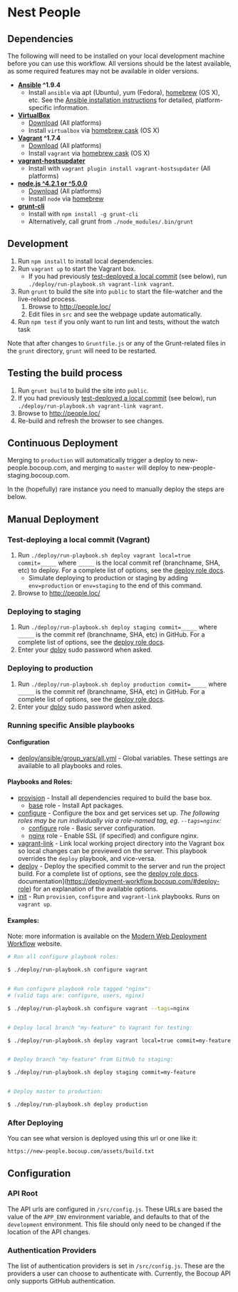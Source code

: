 # Nest People

## Dependencies

The following will need to be installed on your local development machine before
you can use this workflow. All versions should be the latest available, as some
required features may not be available in older versions.

* **[Ansible](http://docs.ansible.com/) ^1.9.4**
	- Install `ansible` via apt (Ubuntu), yum (Fedora), [homebrew][homebrew] (OS
		X), etc. See the [Ansible installation
		instructions](http://docs.ansible.com/intro_installation.html) for detailed,
		platform-specific information.
* **[VirtualBox](https://www.virtualbox.org/)**
	- [Download](https://www.virtualbox.org/wiki/Downloads) (All platforms)
	- Install `virtualbox` via [homebrew cask][cask] (OS X)
* **[Vagrant](https://www.vagrantup.com/) ^1.7.4**
	- [Download](http://docs.vagrantup.com/v2/installation/) (All platforms)
	- Install `vagrant` via [homebrew cask][cask] (OS X)
* **[vagrant-hostsupdater](https://github.com/cogitatio/vagrant-hostsupdater)**
	- Install with `vagrant plugin install vagrant-hostsupdater` (All platforms)
* **[node.js ^4.2.1 or ^5.0.0](https://nodejs.org/)**
	- [Download](https://nodejs.org/) (All platforms)
	- Install `node` via [homebrew][homebrew]
* **[grunt-cli](https://github.com/gruntjs/grunt-cli)**
	- Install with `npm install -g grunt-cli`
	- Alternatively, call grunt from `./node_modules/.bin/grunt`

[homebrew]: http://brew.sh/
[cask]: http://caskroom.io/

## Development

1. Run `npm install` to install local dependencies.
1. Run `vagrant up` to start the Vagrant box.
	- If you had previously [test-deployed a local
	 commit](#test-deploying-a-local-commit-vagrant) (see below), run
	 `./deploy/run-playbook.sh vagrant-link vagrant`.
1. Run `grunt` to build the site into `public` to start the file-watcher
	 and the live-reload process.
	1. Browse to <http://people.loc/>
	1. Edit files in `src` and see the webpage update automatically.
1. Run `npm test` if you only want to run lint and tests, without the watch task

Note that after changes to `Gruntfile.js` or any of the Grunt-related files in
the `grunt` directory, `grunt` will need to be restarted.

## Testing the build process

1. Run `grunt build` to build the site into `public`.
1. If you had previously [test-deployed a local
	 commit](#test-deploying-a-local-commit-vagrant) (see below), run
	 `./deploy/run-playbook.sh vagrant-link vagrant`.
1. Browse to <http://people.loc/>
1. Re-build and refresh the browser to see changes.

## Continuous Deployment

Merging to `production` will automatically trigger a deploy to new-people.bocoup.com, and merging to `master` will deploy to new-people-staging.bocoup.com.

In the (hopefully) rare instance you need to manually deploy the steps are below.

## Manual Deployment

### Test-deploying a local commit (Vagrant)

1. Run `./deploy/run-playbook.sh deploy vagrant local=true commit=_____` where
	 `_____` is the local commit ref (branchname, SHA, etc) to deploy. For a
	 complete list of options, see the [deploy role docs][deploy].
	 * Simulate deploying to production or staging by adding `env=production` or
		 `env=staging` to the end of this command.
1. Browse to <http://people.loc/>

[deploy]: https://deployment-workflow.bocoup.com/#deploy-role

### Deploying to staging

1. Run `./deploy/run-playbook.sh deploy staging commit=_____` where `_____` is
	 the commit ref (branchname, SHA, etc) in GitHub. For a complete list of
	 options, see the [deploy role docs][deploy].
1. Enter your [dploy][dploy] sudo password when asked.

### Deploying to production

1. Run `./deploy/run-playbook.sh deploy production commit=_____` where `_____`
	 is the commit ref (branchname, SHA, etc) in GitHub. For a complete list of
	 options, see the [deploy role docs][deploy].
1. Enter your [dploy][dploy] sudo password when asked.

[dploy]: https://github.com/bocoup/infrastructure/blob/master/ansible/group_vars/all.yml

### Running specific Ansible playbooks

#### Configuration

* [deploy/ansible/group_vars/all.yml][all] - Global variables. These settings
	are available to all playbooks and roles.

[all]: deploy/ansible/group_vars/all.yml

#### Playbooks and Roles:

* [provision](deploy/ansible/provision.yml) - Install all dependencies required
	to build the base box.
	* [base](deploy/ansible/roles/base) role - Install Apt packages.
* [configure](deploy/ansible/configure.yml) - Configure the box and get services
	set up. _The following roles may be run individually via a role-named tag, eg.
	`--tags=nginx`:_
	* [configure](deploy/ansible/roles/configure) role - Basic server
		configuration.
	* [nginx](deploy/ansible/roles/nginx) role - Enable SSL (if specified) and
		configure nginx.
* [vagrant-link](deploy/ansible/vagrant-link.yml) - Link local working project
	directory into the Vagrant box so local changes can be previewed on the
	server. This playbook overrides the `deploy` playbook, and vice-versa.
* [deploy](deploy/ansible/deploy.yml) - Deploy the specified commit to the
	server and run the project build. For a complete list of options, see the
	[deploy role docs][deploy].
	documentation](https://deployment-workflow.bocoup.com/#deploy-role) for an
	explanation of the available options.
* [init](deploy/ansible/init.yml) - Run `provision`, `configure` and
	`vagrant-link` playbooks. Runs on `vagrant up`.

#### Examples:

Note: more information is available on the [Modern Web Deployment
Workflow](https://deployment-workflow.bocoup.com/#deploying) website.

```bash
# Run all configure playbook roles:

$ ./deploy/run-playbook.sh configure vagrant


# Run configure playbook role tagged "nginx":
# (valid tags are: configure, users, nginx)

$ ./deploy/run-playbook.sh configure vagrant --tags=nginx


# Deploy local branch "my-feature" to Vagrant for testing:

$ ./deploy/run-playbook.sh deploy vagrant local=true commit=my-feature


# Deploy branch "my-feature" from GitHub to staging:

$ ./deploy/run-playbook.sh deploy staging commit=my-feature


# Deploy master to production:

$ ./deploy/run-playbook.sh deploy production
```

### After Deploying

You can see what version is deployed using this url or one like it:

`https://new-people.bocoup.com/assets/build.txt`

## Configuration

### API Root

The API urls are configured in `/src/config.js`. These URLs are based the
value of the `APP_ENV` environment variable, and defaults to that of the
`development` environment. This file should only need to be changed if the
location of the API changes.

### Authentication Providers

The list of authentication providers is set in `/src/config.js`. These
are the providers a user can choose to authenticate with. Currently, the Bocoup
API only supports GitHub authentication.
